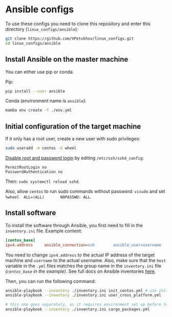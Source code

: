 # Ansible configs

To use these configs you need to clone this repository and enter this directory (`linux_configs/ansible`):
```bash
git clone https://github.com/VPetukhov/linux_configs.git
cd linux_configs/ansible
```

## Install Ansible on the master machine

You can either use pip or conda.

Pip:
```bash
pip install --user ansible
```

Conda (environment name is `ansible`):
```bash
mamba env create -f ./env.yml
```

## Initial configuration of the target machine

If it only has a root user, create a new user with sudo privileges:
```bash
sudo useradd -m centos -G wheel
```

[Disable root and password login](https://www.cyberciti.biz/faq/how-to-disable-ssh-password-login-on-linux/) by editing `/etc/ssh/sshd_config`:
```
PermitRootLogin no
PasswordAuthentication no
```

Then: `sudo systemctl reload sshd`.

Also, allow `centos` to run sudo commands without password: `visudo` and set `%wheel  ALL=(ALL)       NOPASSWD: ALL`.

## Install software

To install the software through Ansible, you first need to fill in the `inventory.ini` file. Example content:
```ini
[centos_base]
ipv4.address     ansible_connection=ssh        ansible_user=username
```

You need to change `ipv4.address` to the actual IP address of the target machine and `username` to the actual username. Also, make sure that the `host` variable in the `.yml` files matches the group name in the `inventory.ini` file *(`centos_base` in the example)*. See full docs on Ansible inventories [here](https://docs.ansible.com/ansible/latest/inventory_guide/intro_inventory.html#inventory-basics-formats-hosts-and-groups).

Then, you can run the following command:

```bash
ansible-playbook --inventory ./inventory.ini init_centos.yml # use init_ubuntu.yml for Ubuntu
ansible-playbook --inventory ./inventory.ini user_cross_platform.yml

# this one goes separately, as it requires environment set up before to see cargo
ansible-playbook --inventory ./inventory.ini cargo_packages.yml
```